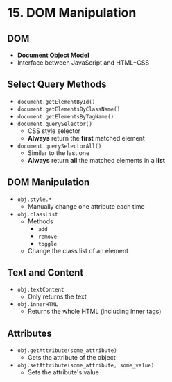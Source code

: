 # 15. DOM Manipulation

## DOM

* **Document Object Model**
* Interface between JavaScript and HTML+CSS

## Select Query Methods

* `document.getElementById()`
* `document.getElementsByClassName()`
* `document.getElementsByTagName()`
* `document.querySelector()` 
  * CSS style selector
  * **Always** return the **first** matched element
* `document.querySelectorAll()`
  * Similar to the last one
  * **Always** return **all** the matched elements in a **list**

## DOM Manipulation

* `obj.style.*`
  * Manually change one attribute each time
* `obj.classList`
  * Methods
    * `add`
    * `remove`
    * `toggle`
  * Change the class list of an element

## Text and Content

* `obj.textContent`
  * Only returns the text
* `obj.innerHTML`
  * Returns the whole HTML \(including inner tags\)

## Attributes

* `obj.getAttribute(some_attribute)`
  * Gets the attribute of the object
* `obj.setAttribute(some_attribute, some_value)`
  * Sets the attribute's value




